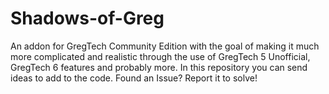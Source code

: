 # Shadows-of-Greg
An addon for GregTech Community Edition with the goal of making it much more complicated and realistic through the use of GregTech 5 Unofficial, GregTech 6 features and probably more.
In this repository you can send ideas to add to the code.
Found an Issue? Report it to solve!
